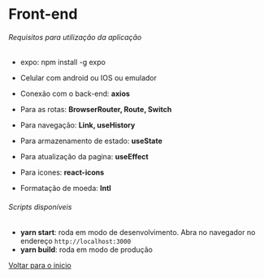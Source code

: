 # Front-end
###### Requisitos para utilização da aplicação

- expo: npm install -g expo
- Celular com android ou IOS ou emulador



- Conexão com o back-end: **axios**
- Para as rotas: **BrowserRouter, Route, Switch**
- Para navegação: **Link, useHistory**
- Para armazenamento de estado: **useState**
- Para atualização da pagina: **useEffect**
- Para icones: **react-icons**
- Formatação de moeda: **Intl**


###### Scripts disponíveis

- **yarn start**: roda em modo de desenvolvimento. Abra no navegador no endereço ```http://localhost:3000``` <br>
- **yarn build**: roda em modo de produção

[Voltar para o inicio](https://github.com/saleszera/Omnistack-11)
